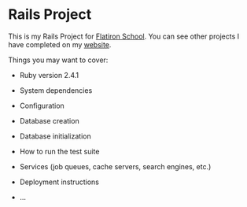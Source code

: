 # Rails Project

This is my Rails Project for [Flatiron School](https://flatironschool.com/). You can see other projects I have completed on my [website](http://tylermaxwell.info/tylermaxwell/).

Things you may want to cover:

* Ruby version 2.4.1

* System dependencies

* Configuration

* Database creation

* Database initialization

* How to run the test suite

* Services (job queues, cache servers, search engines, etc.)

* Deployment instructions

* ...
